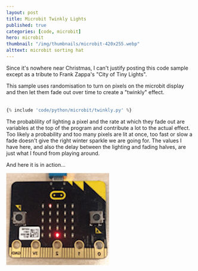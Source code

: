 ```yaml
---
layout: post
title: Microbit Twinkly Lights
published: true
categories: [code, microbit]
hero: microbit
thumbnail: "/img/thumbnails/microbit-420x255.webp"
alttext: microbit sorting hat
---
```


Since it's nowhere near Christmas, I can't justify posting this code sample 
except as a tribute to Frank Zappa's "City of Tiny Lights".

This sample uses randomisation to turn on pixels on the microbit display and then let them fade out over time to create a "twinkly" effect. 

```python

{% include 'code/python/microbit/twinkly.py' %}

```

The probablility of lighting a pixel and the rate at which they fade out are variables at the top of the program and contribute a lot to the actual effect. Too likely a probability and too many pixels are lit at once, too fast or slow a fade doesn't give the right winter sparkle we are going for. The values I have 
here, and also the delay between the lighting and fading halves, are just what I found from playing around.

And here it is in action...

![microbit twinkling display](/img/posts/twinkly-lights/twinkle.gif)

